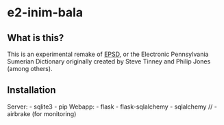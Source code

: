 # e2-inim-bala

## What is this?
This is an experimental remake of [EPSD](http://psd.museum.upenn.edu/epsd1/index.html), or the Electronic Pennsylvania Sumerian Dictionary originally created by Steve Tinney and Philip Jones (among others).

## Installation
Server:
	- sqlite3
	- pip
Webapp:
	- flask
	- flask-sqlalchemy
	- sqlalchemy
	// - airbrake (for monitoring)
